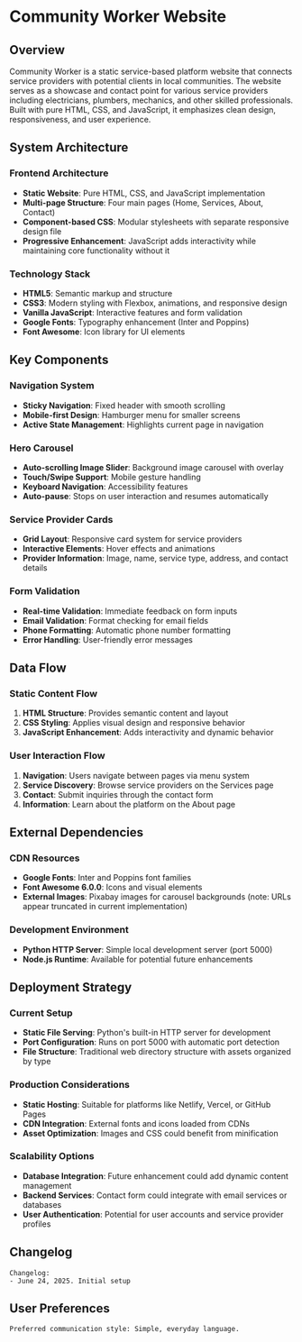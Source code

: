 # Community Worker Website

## Overview

Community Worker is a static service-based platform website that connects service providers with potential clients in local communities. The website serves as a showcase and contact point for various service providers including electricians, plumbers, mechanics, and other skilled professionals. Built with pure HTML, CSS, and JavaScript, it emphasizes clean design, responsiveness, and user experience.

## System Architecture

### Frontend Architecture
- **Static Website**: Pure HTML, CSS, and JavaScript implementation
- **Multi-page Structure**: Four main pages (Home, Services, About, Contact)
- **Component-based CSS**: Modular stylesheets with separate responsive design file
- **Progressive Enhancement**: JavaScript adds interactivity while maintaining core functionality without it

### Technology Stack
- **HTML5**: Semantic markup and structure
- **CSS3**: Modern styling with Flexbox, animations, and responsive design
- **Vanilla JavaScript**: Interactive features and form validation
- **Google Fonts**: Typography enhancement (Inter and Poppins)
- **Font Awesome**: Icon library for UI elements

## Key Components

### Navigation System
- **Sticky Navigation**: Fixed header with smooth scrolling
- **Mobile-first Design**: Hamburger menu for smaller screens
- **Active State Management**: Highlights current page in navigation

### Hero Carousel
- **Auto-scrolling Image Slider**: Background image carousel with overlay
- **Touch/Swipe Support**: Mobile gesture handling
- **Keyboard Navigation**: Accessibility features
- **Auto-pause**: Stops on user interaction and resumes automatically

### Service Provider Cards
- **Grid Layout**: Responsive card system for service providers
- **Interactive Elements**: Hover effects and animations
- **Provider Information**: Image, name, service type, address, and contact details

### Form Validation
- **Real-time Validation**: Immediate feedback on form inputs
- **Email Validation**: Format checking for email fields
- **Phone Formatting**: Automatic phone number formatting
- **Error Handling**: User-friendly error messages

## Data Flow

### Static Content Flow
1. **HTML Structure**: Provides semantic content and layout
2. **CSS Styling**: Applies visual design and responsive behavior
3. **JavaScript Enhancement**: Adds interactivity and dynamic behavior

### User Interaction Flow
1. **Navigation**: Users navigate between pages via menu system
2. **Service Discovery**: Browse service providers on the Services page
3. **Contact**: Submit inquiries through the contact form
4. **Information**: Learn about the platform on the About page

## External Dependencies

### CDN Resources
- **Google Fonts**: Inter and Poppins font families
- **Font Awesome 6.0.0**: Icons and visual elements
- **External Images**: Pixabay images for carousel backgrounds (note: URLs appear truncated in current implementation)

### Development Environment
- **Python HTTP Server**: Simple local development server (port 5000)
- **Node.js Runtime**: Available for potential future enhancements

## Deployment Strategy

### Current Setup
- **Static File Serving**: Python's built-in HTTP server for development
- **Port Configuration**: Runs on port 5000 with automatic port detection
- **File Structure**: Traditional web directory structure with assets organized by type

### Production Considerations
- **Static Hosting**: Suitable for platforms like Netlify, Vercel, or GitHub Pages
- **CDN Integration**: External fonts and icons loaded from CDNs
- **Asset Optimization**: Images and CSS could benefit from minification

### Scalability Options
- **Database Integration**: Future enhancement could add dynamic content management
- **Backend Services**: Contact form could integrate with email services or databases
- **User Authentication**: Potential for user accounts and service provider profiles

## Changelog

```
Changelog:
- June 24, 2025. Initial setup
```

## User Preferences

```
Preferred communication style: Simple, everyday language.
```